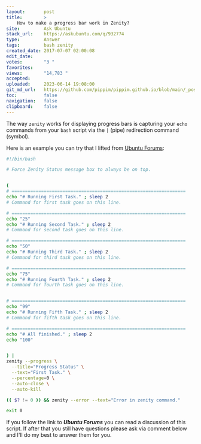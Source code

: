 ```yaml
---
layout:       post
title:        >
    How to make a progress bar work in Zenity?
site:         Ask Ubuntu
stack_url:    https://askubuntu.com/q/932774
type:         Answer
tags:         bash zenity
created_date: 2017-07-07 02:00:08
edit_date:    
votes:        "3 "
favorites:    
views:        "14,783 "
accepted:     
uploaded:     2023-06-14 19:08:00
git_md_url:   https://github.com/pippim/pippim.github.io/blob/main/_posts/2017/2017-07-07-How-to-make-a-progress-bar-work-in-Zenity_.md
toc:          false
navigation:   false
clipboard:    false
---
```


The way `zenity` works for displaying progress bars is capturing your `echo` commands from your `bash` script via the `|` (pipe) redirection command (symbol).

Here is an example you can try that I lifted from [Ubuntu Forums][1]:



``` bash
#!/bin/bash

# Force Zenity Status message box to always be on top.


(
# =================================================================
echo "# Running First Task." ; sleep 2
# Command for first task goes on this line.

# =================================================================
echo "25"
echo "# Running Second Task." ; sleep 2
# Command for second task goes on this line.

# =================================================================
echo "50"
echo "# Running Third Task." ; sleep 2
# Command for third task goes on this line.

# =================================================================
echo "75"
echo "# Running Fourth Task." ; sleep 2
# Command for fourth task goes on this line.


# =================================================================
echo "99"
echo "# Running Fifth Task." ; sleep 2
# Command for fifth task goes on this line.

# =================================================================
echo "# All finished." ; sleep 2
echo "100"


) |
zenity --progress \
  --title="Progress Status" \
  --text="First Task." \
  --percentage=0 \
  --auto-close \
  --auto-kill

(( $? != 0 )) && zenity --error --text="Error in zenity command."

exit 0
```

If you follow the link to ***Ubuntu Forums*** you can read a discussion of this script. If after that you still have questions please ask via comment below and I'll do my best to answer them for you.

  [1]: https://ubuntuforums.org/showthread.php?t=2172828
